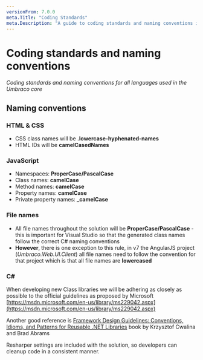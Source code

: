 ```yaml
---
versionFrom: 7.0.0
meta.Title: "Coding Standards"
meta.Description: "A guide to coding standards and naming conventions in Umbraco core."
---
```


# Coding standards and naming conventions

_Coding standards and naming conventions for all languages used in the Umbraco core_

## Naming conventions

### HTML & CSS
* CSS class names will be **.lowercase-hyphenated-names**
* HTML IDs will be **camelCasedNames**

### JavaScript
* Namespaces: **ProperCase/PascalCase**
* Class names: **camelCase**
* Method names: **camelCase**
* Property names: **camelCase**
* Private property names: **_camelCase**

### File names

* All file names throughout the solution will be **ProperCase/PascalCase** - this is important for Visual Studio so that the generated class names follow the correct C&#35; naming conventions
* **However**, there is one exception to this rule, in v7 the AngularJS project (*Umbraco.Web.UI.Client*) all file names need to follow the convention for that project which is that all file names are **lowercased**

### C&#35;
When developing new Class libraries we will be adhering as closely as possible to the official guidelines as proposed by Microsoft [https://msdn.microsoft.com/en-us/library/ms229042.aspx](https://msdn.microsoft.com/en-us/library/ms229042.aspx)

Another good reference is [Framework Design Guidelines: Conventions, Idioms, and Patterns for Reusable .NET Libraries](https://www.oreilly.com/library/view/framework-design-guidelines/9780321545671)  book by Krzysztof Cwalina and Brad Abrams

Resharper settings are included with the solution, so developers can cleanup code in a consistent manner.

